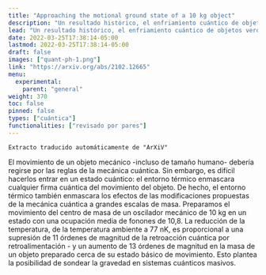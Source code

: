 ```yaml
---
title: "Approaching the motional ground state of a 10 kg object"
description: "Un resultado histórico, el enfriamiento cuántico de objetos verdaderamente macroscópicos"
lead: "Un resultado histórico, el enfriamiento cuántico de objetos verdaderamente macroscópicos"
date: 2022-03-25T17:38:14-05:00
lastmod: 2022-03-25T17:38:14-05:00
draft: false
images: ["quant-ph-1.png"]
link: "https://arxiv.org/abs/2102.12665"
menu:
  experimental:
    parent: "general"
weight: 370
toc: false
pinned: false
types: ["cuántica"]
functionalities: ["revisado por pares"]
---
```


```text
Extracto traducido automáticamente de "ArXiV"
```

El movimiento de un objeto mecánico -incluso de tamaño humano- debería regirse por las reglas de la mecánica cuántica. Sin embargo, es difícil hacerlos entrar en un estado cuántico: el entorno térmico enmascara cualquier firma cuántica del movimiento del objeto. De hecho, el entorno térmico también enmascara los efectos de las modificaciones propuestas de la mecánica cuántica a grandes escalas de masa. Preparamos el movimiento del centro de masa de un oscilador mecánico de 10 kg en un estado con una ocupación media de fonones de 10,8. La reducción de la temperatura, de la temperatura ambiente a 77 nK, es proporcional a una supresión de 11 órdenes de magnitud de la retroacción cuántica por retroalimentación - y un aumento de 13 órdenes de magnitud en la masa de un objeto preparado cerca de su estado básico de movimiento. Esto plantea la posibilidad de sondear la gravedad en sistemas cuánticos masivos.

